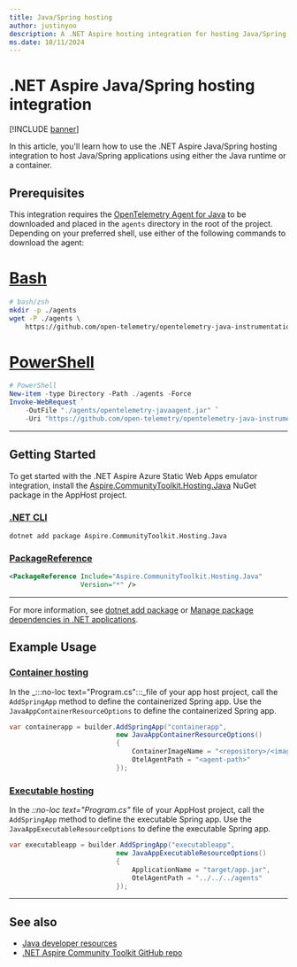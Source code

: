 ```yaml
---
title: Java/Spring hosting
author: justinyoo
description: A .NET Aspire hosting integration for hosting Java/Spring applications using either the Java runtime or a container.
ms.date: 10/11/2024
---
```


# .NET Aspire Java/Spring hosting integration

[!INCLUDE [banner](includes/banner.md)]

In this article, you'll learn how to use the .NET Aspire Java/Spring hosting integration to host Java/Spring applications using either the Java runtime or a container.

## Prerequisites

This integration requires the [OpenTelemetry Agent for Java](https://opentelemetry.io/docs/zero-code/java/agent/) to be downloaded and placed in the `agents` directory in the root of the project. Depending on your preferred shell, use either of the following commands to download the agent:

# [Bash](#tab/bash)

```bash
# bash/zsh
mkdir -p ./agents
wget -P ./agents \
    https://github.com/open-telemetry/opentelemetry-java-instrumentation/releases/latest/download/opentelemetry-javaagent.jar
```

# [PowerShell](#tab/powershell)

```powershell
# PowerShell
New-item -type Directory -Path ./agents -Force
Invoke-WebRequest `
    -OutFile "./agents/opentelemetry-javaagent.jar" `
    -Uri "https://github.com/open-telemetry/opentelemetry-java-instrumentation/releases/latest/download/opentelemetry-javaagent.jar"
```

---

## Getting Started

To get started with the .NET Aspire Azure Static Web Apps emulator integration, install the [Aspire.CommunityToolkit.Hosting.Java](https://github.com/orgs/CommunityToolkit/packages/nuget/package/Aspire.CommunityToolkit.Hosting.Java) NuGet package in the AppHost project.

### [.NET CLI](#tab/dotnet-cli)

```dotnetcli
dotnet add package Aspire.CommunityToolkit.Hosting.Java
```

### [PackageReference](#tab/package-reference)

```xml
<PackageReference Include="Aspire.CommunityToolkit.Hosting.Java"
                  Version="*" />
```

---

For more information, see [dotnet add package](/dotnet/core/tools/dotnet-add-package) or [Manage package dependencies in .NET applications](/dotnet/core/tools/dependencies).

## Example Usage

### [Container hosting](#tab/container-hosting)

In the _:::no-loc text="Program.cs":::_file of your app host project, call the `AddSpringApp` method to define the containerized Spring app. Use the `JavaAppContainerResourceOptions` to define the containerized Spring app.

```csharp
var containerapp = builder.AddSpringApp("containerapp",
                           new JavaAppContainerResourceOptions()
                           {
                               ContainerImageName = "<repository>/<image>",
                               OtelAgentPath = "<agent-path>"
                           });
```

### [Executable hosting](#tab/executable-hosting)

In the _::no-loc text="Program.cs"_ file of your AppHost project, call the `AddSpringApp` method to define the executable Spring app. Use the `JavaAppExecutableResourceOptions` to define the executable Spring app.

```csharp
var executableapp = builder.AddSpringApp("executableapp",
                           new JavaAppExecutableResourceOptions()
                           {
                               ApplicationName = "target/app.jar",
                               OtelAgentPath = "../../../agents"
                           });
```

---

## See also

- [Java developer resources](/java)
- [.NET Aspire Community Toolkit GitHub repo](https://github.com/CommunityToolkit/Aspire)
